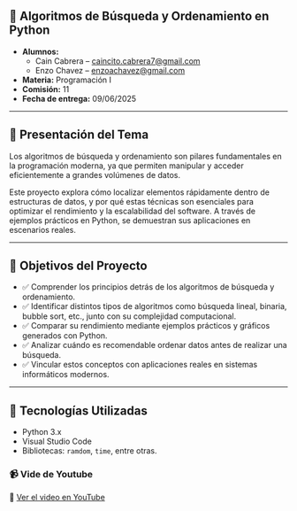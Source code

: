 ## 🧠 Algoritmos de Búsqueda y Ordenamiento en Python
- **Alumnos:**  
  - Cain Cabrera – [caincito.cabrera7@gmail.com](mailto:caincito.cabrera7@gmail.com)  
  - Enzo Chavez – [enzoachavez@gmail.com](mailto:enzoachavez@gmail.com)  
- **Materia:** Programación I  
- **Comisión:** 11  
- **Fecha de entrega:** 09/06/2025  

---

## 📖 Presentación del Tema

Los algoritmos de búsqueda y ordenamiento son pilares fundamentales en la programación moderna, ya que permiten manipular y acceder eficientemente a grandes volúmenes de datos.

Este proyecto explora cómo localizar elementos rápidamente dentro de estructuras de datos, y por qué estas técnicas son esenciales para optimizar el rendimiento y la escalabilidad del software. A través de ejemplos prácticos en Python, se demuestran sus aplicaciones en escenarios reales.

---

## 🎯 Objetivos del Proyecto

- ✅ Comprender los principios detrás de los algoritmos de búsqueda y ordenamiento.  
- ✅ Identificar distintos tipos de algoritmos como búsqueda lineal, binaria, bubble sort, etc., junto con su complejidad computacional.  
- ✅ Comparar su rendimiento mediante ejemplos prácticos y gráficos generados con Python.  
- ✅ Analizar cuándo es recomendable ordenar datos antes de realizar una búsqueda.  
- ✅ Vincular estos conceptos con aplicaciones reales en sistemas informáticos modernos.

---

## 🚀 Tecnologías Utilizadas

- Python 3.x  
- Visual Studio Code  
- Bibliotecas: `ramdom`, `time`, entre otras.

 ### 📹 Vide de Youtube

🔗 [Ver el video en YouTube](https://youtu.be/xpYTF8-2BFY)
